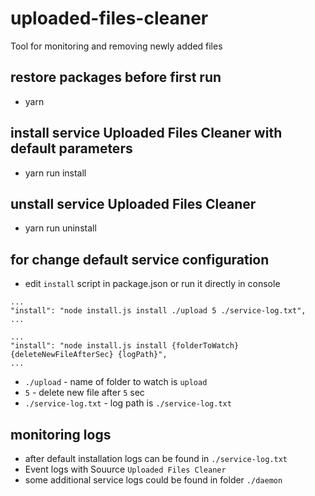 # uploaded-files-cleaner
Tool for monitoring and removing newly added files

## restore packages before first run
* yarn

## install service Uploaded Files Cleaner with default parameters
* yarn run install

## unstall service Uploaded Files Cleaner
* yarn run uninstall

## for change default service configuration 
* edit `install` script in package.json or run it directly in console
```
...
"install": "node install.js install ./upload 5 ./service-log.txt",
...
```

```
...
"install": "node install.js install {folderToWatch} {deleteNewFileAfterSec} {logPath}",
...
```

* `./upload` - name of folder to watch is `upload`
* `5` - delete new file after `5` sec 
* `./service-log.txt` - log path is `./service-log.txt`

## monitoring logs 
* after default installation logs can be found in `./service-log.txt`
* Event logs with Souurce `Uploaded Files Cleaner`
* some additional service logs could be found in folder `./daemon`